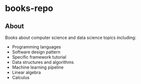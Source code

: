 # books-repo
## About
Books about computer science and data science topics including:
* Programming languages
* Software design pattern
* Specific framework tutorial
* Data structures and algorithms
* Machine learning pipeline
* Linear algebra
* Calculus

